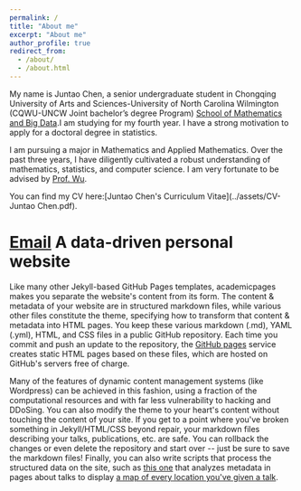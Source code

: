 ```yaml
---
permalink: /
title: "About me"
excerpt: "About me"
author_profile: true
redirect_from: 
  - /about/
  - /about.html
---
```


My name is Juntao Chen, a senior undergraduate student in Chongqing University of Arts and Sciences-University of North Carolina Wilmington (CQWU-UNCW Joint bachelor’s degree Program) [School of Mathematics and Big Data](https://mathinternational.cqwu.edu.cn/).I am studying for my fourth year. I have a strong motivation to apply for a doctoral degree in statistics.

I am pursuing a major in Mathematics and Applied Mathematics. Over the past three years, I have diligently cultivated a robust understanding of mathematics, statistics, and computer science. I am very fortunate to be advised by [Prof. Wu](https://www.researchgate.net/profile/Jibo-Wu-2).

You can find my CV here:[Juntao Chen's Curriculum Vitae](../assets/CV-Juntao Chen.pdf).

[Email](mailto:juntaochen1@126.com) 
A data-driven personal website
======
Like many other Jekyll-based GitHub Pages templates, academicpages makes you separate the website's content from its form. The content & metadata of your website are in structured markdown files, while various other files constitute the theme, specifying how to transform that content & metadata into HTML pages. You keep these various markdown (.md), YAML (.yml), HTML, and CSS files in a public GitHub repository. Each time you commit and push an update to the repository, the [GitHub pages](https://pages.github.com/) service creates static HTML pages based on these files, which are hosted on GitHub's servers free of charge.

Many of the features of dynamic content management systems (like Wordpress) can be achieved in this fashion, using a fraction of the computational resources and with far less vulnerability to hacking and DDoSing. You can also modify the theme to your heart's content without touching the content of your site. If you get to a point where you've broken something in Jekyll/HTML/CSS beyond repair, your markdown files describing your talks, publications, etc. are safe. You can rollback the changes or even delete the repository and start over -- just be sure to save the markdown files! Finally, you can also write scripts that process the structured data on the site, such as [this one](https://github.com/academicpages/academicpages.github.io/blob/master/talkmap.ipynb) that analyzes metadata in pages about talks to display [a map of every location you've given a talk](https://academicpages.github.io/talkmap.html).




